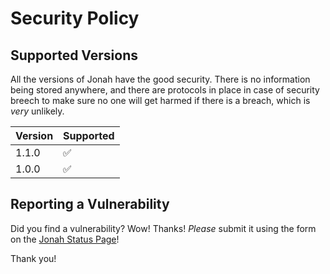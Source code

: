 # Security Policy

## Supported Versions

All the versions of Jonah have the good security. There is no information being stored anywhere, and there are protocols in place in case of security breech to make sure no one will get harmed if there is a breach, which is *very* unlikely. 

| Version | Supported          |
| ------- | ------------------ |
| 1.1.0   | :white_check_mark: |
| 1.0.0   | :white_check_mark: |


## Reporting a Vulnerability

Did you find a vulnerability? Wow! Thanks! *Please* submit it using the form on the [Jonah Status Page](https://jonah-bot.glitch.me/)!

Thank you!
